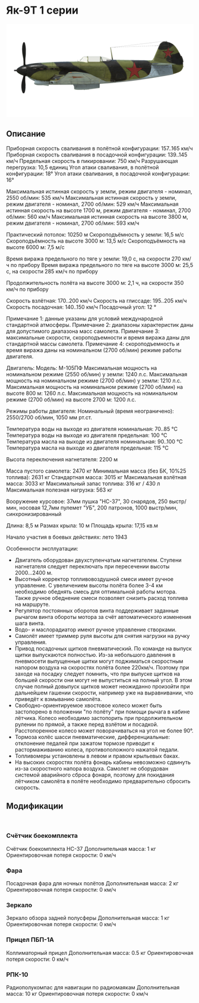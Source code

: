 # Як-9Т 1 серии

![yak9ts1](../images/yak9ts1.png)

## Описание

Приборная скорость сваливания в полётной конфигурации: 157..165 км/ч
Приборная скорость сваливания в посадочной конфигурации: 139..145 км/ч
Предельная скорость в пикировании: 750 км/ч
Разрушающая перегрузка: 10,5 единиц
Угол атаки сваливания, в полётной конфигурации: 18°
Угол атаки сваливания, в посадочной конфигурации: 16°

Максимальная истинная скорость у земли, режим двигателя - номинал, 2550 об/мин: 535 км/ч
Максимальная истинная скорость у земли, режим двигателя - номинал, 2700 об/мин: 529 км/ч
Максимальная истинная скорость на высоте 1700 м, режим двигателя - номинал, 2700 об/мин: 560 км/ч
Максимальная истинная скорость на высоте 3800 м, режим двигателя - номинал, 2700 об/мин: 593 км/ч

Практический потолок: 10250 м
Скороподъёмность у земли: 16,5 м/с
Скороподъёмность на высоте 3000 м: 13,5 м/с
Скороподъёмность на высоте 6000 м: 7,5 м/с

Время виража предельного по тяге у земли: 19,0 с, на скорости 270 км/ч по прибору
Время виража предельного по тяге на высоте 3000 м: 25,5 с, на скорости 285 км/ч по прибору

Продолжительность полёта на высоте 3000 м: 2,1 ч, на скорости 350 км/ч по прибору

Скорость взлётная: 170..200 км/ч
Скорость на глиссаде: 195..205 км/ч
Скорость посадочная: 140..150 км/ч
Посадочный угол: 12 °

Примечание 1: данные указаны для условий международной стандартной атмосферы.
Примечание 2: диапазоны характеристик даны для допустимого диапазона масс самолета.
Примечание 3: максимальные скорости, скороподъемности и время виража даны для стандартной массы самолета.
Примечание 4: скороподъемность и время виража даны на номинальном (2700 об/мин) режиме работы двигателя.

Двигатель:
Модель: М-105ПФ
Максимальная мощность на номинальном режиме (2550 об/мин) у земли: 1240 л.с.
Максимальная мощность на номинальном режиме (2700 об/мин) у земли: 1210 л.с.
Максимальная мощность на номинальном режиме (2700 об/мин) на высоте 800 м: 1260 л.с.
Максимальная мощность на номинальном режиме (2700 об/мин) на высоте 2700 м: 1200 л.с.

Режимы работы двигателя:
Номинальный (время неограничено): 2550/2700 об/мин, 1050 мм рт.ст.

Температура воды на выходе из двигателя номинальная: 70..85 °С
Температура воды на выходе из двигателя предельная: 100 °С
Температура масла на выходе из двигателя номинальная: 90..100 °С
Температура масла на выходе из двигателя предельная: 115 °С

Высота переключения нагнетателя: 2200 м

Масса пустого самолета: 2470 кг
Минимальная масса (без БК, 10%25 топлива): 2631 кг
Стандартная масса: 3015 кг
Максимальная взлётная масса: 3033 кг
Максимальный запас топлива: 316 кг / 430 л
Максимальная полезная нагрузка: 563 кг

Вооружение курсовое:
37мм пушка "НС-37", 30 снарядов, 250 выстр/мин, носовая
12,7мм пулемет "УБ", 200 патронов, 1000 выстр/мин, синхронизированный

Длина: 8,5 м
Размах крыла: 10 м
Площадь крыла: 17,15 кв.м

Начало участия в боевых действиях: лето 1943

Особенности эксплуатации:
- Двигатель оборудован двухступенчатым нагнетателем. Ступени нагнетателя следует переключать при пересечении высоты 2000...2400 м.
- Высотный корректор топливовоздушной смеси имеет ручное управление. С увеличением высоты полёта более 3-4 км необходимо обеднять смесь для оптимальной работы мотора. Также ручное обеднение смеси позволяет снизить расход топлива на маршруте.
- Регулятор постоянных оборотов винта поддерживает заданные рычагом винта обороты мотора за счёт автоматического изменения шага винта.
- Водо- и маслорадиатор имеют ручное управление створками.
- Самолёт имеет триммер руля высоты для снятия нагрузки на ручку управления.
- Привод посадочных щитков пневматический. По команде на выпуск щитки выпускаются полностью. Из-за небольшого давления в пневмосети выпущенные щитки могут поджиматься скоростным напором воздуха на скоростях полёта более 220км/ч. Поэтому при заходе на посадку следует помнить, что при выпуске щитков на большей скорости они могут не выпуститься на полный угол. В этом случае полный довыпуск щитков может неожиданно произойти при дальнейшем гашении скорости, например уже на выравнивании, что приведёт к взмыванию самолёта.
- Свободно-ориентируемое хвостовое колесо может быть застопорено в положении "по полёту" при помощи рычага в кабине лётчика. Колесо необходимо застопорить при продолжительном рулении по прямой, а также перед взлётом и посадкой. Расстопоренное колесо может поворачиваться на угол не более 90°.
- Тормоза колёс шасси пневматические, дифференциальные: отклонение педалей при зажатом тормозе приводит к растормаживанию колеса, противоположного нажатой педали.
- Топливомеры установлены в левом и правом крыльевых баках.
- На высоких скоростях полёта фонарь кабины невозможно сдвинуть из-за скоростного напора воздуха. Самолет не оборудован системой аварийного сброса фонаря, поэтому для покидания лётчиком самолёта в полёте необходимо предварительно сбросить скорость.

## Модификации
﻿

### Счётчик боекомплекта

Счётчик боекомплекта НС-37
Дополнительная масса: 1 кг
Ориентировочная потеря скорости: 0 км/ч﻿

### Фара

Посадочная фара для ночных полётов
Дополнительная масса: 2 кг
Ориентировочная потеря скорости: 0 км/ч﻿

### Зеркало

Зеркало обзора задней полусферы
Дополнительная масса: 1 кг
Ориентировочная потеря скорости: 0 км/ч﻿

### Прицел ПБП-1А

Коллиматорный прицел
Дополнительная масса: 0.5 кг
Ориентировочная потеря скорости: 0 км/ч﻿

### РПК-10

Радиополукомпас для навигации по радиомаякам
Дополнительная масса: 10 кг
Ориентировочная потеря скорости: 0 км/ч